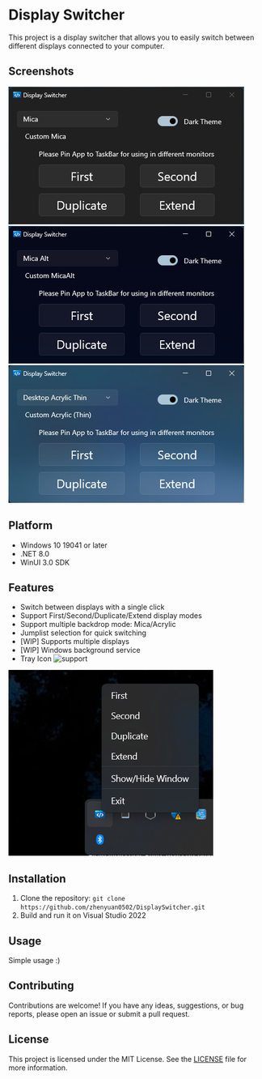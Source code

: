 # Display Switcher

This project is a display switcher that allows you to easily switch between different displays connected to your computer.

## Screenshots

![Mica](Assets/Screenshots/Screenshot_1.png)
![Mica Alt](Assets/Screenshots/Screenshot_2.png)
![Acrylic Thin](Assets/Screenshots/Screenshot_3.png)

## Platform

- Windows 10 19041 or later
- .NET 8.0
- WinUI 3.0 SDK

## Features

- Switch between displays with a single click
- Support First/Second/Duplicate/Extend display modes
- Support multiple backdrop mode: Mica/Acrylic
- Jumplist selection for quick switching
- [WIP] Supports multiple displays
- [WIP] Windows background service
- Tray Icon ![support](https://github.com/HavenDV/H.NotifyIcon/?tab=readme-ov-file#winui-context-menu)

![Tray Icon](Assets/Screenshots/Screenshot_4.png)


## Installation

1. Clone the repository: `git clone https://github.com/zhenyuan0502/DisplaySwitcher.git`
2. Build and run it on Visual Studio 2022

## Usage

Simple usage :)

## Contributing

Contributions are welcome! If you have any ideas, suggestions, or bug reports, please open an issue or submit a pull request.

## License

This project is licensed under the MIT License. See the [LICENSE](LICENSE) file for more information.
